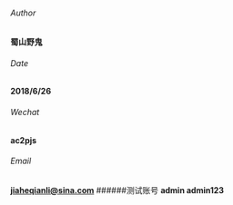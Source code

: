 ###### Author
**蜀山野鬼**
###### Date
**2018/6/26**
###### Wechat
**ac2pjs**
###### Email
**jiaheqianli@sina.com**
######测试账号
**admin admin123**

